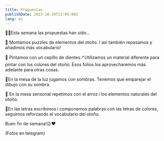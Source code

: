 ```yaml
---
title: Propuestas
publishDate: 2023-10-20T13:05:00Z
lang: es
---
```


🍂🍁Esta semana las propuestas han sido...

🧩 Montamos puzzles de elementos del otoño. I así también repasamos y añadimos más vocabulario!

🎨 Pintamos con un cepillo de dientes🪥Utilizamos un material diferente para pintar con los colores del otoño. Esos folios los aprovecharemos más adelante para otras cosas.

🔦En la mesa de la luz jugamos con sombras. Tenemos que emparejar el dibujo con su sombra.

🍁 En la mesa sensorial repetimos con el arroz i los elementos naturales del otoño.

📝En las letras escribimos i componemos palabras con las letras de colores, seguimos reforzando el vocabulario del otoño.

Buen fin de semana!😉❤️

(Fotos en telegram)
